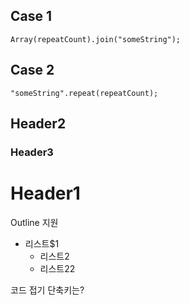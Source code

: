 ## Case 1
```
Array(repeatCount).join("someString");
```

## Case 2
```
"someString".repeat(repeatCount);
```

## Header2


### Header3

# Header1

Outline 지원

- 리스트$1
  - 리스트2
  - 리스트22


코드 접기 단축키는?